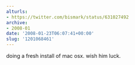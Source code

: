 ```yaml
---
alturls:
- https://twitter.com/bismark/status/631027492
archive:
- 2008-01
date: '2008-01-23T06:07:41+00:00'
slug: '1201068461'
---
```


doing a fresh install of mac osx. wish him luck.

